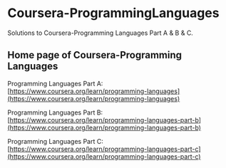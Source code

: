 # Coursera-ProgrammingLanguages

Solutions to Coursera-Programming Languages Part A & B & C.

## Home page of Coursera-Programming Languages

Programming Languages Part A: [https://www.coursera.org/learn/programming-languages](https://www.coursera.org/learn/programming-languages)

Programming Languages Part B: [https://www.coursera.org/learn/programming-languages-part-b](https://www.coursera.org/learn/programming-languages-part-b)

Programming Languages Part C: [https://www.coursera.org/learn/programming-languages-part-c](https://www.coursera.org/learn/programming-languages-part-c)

